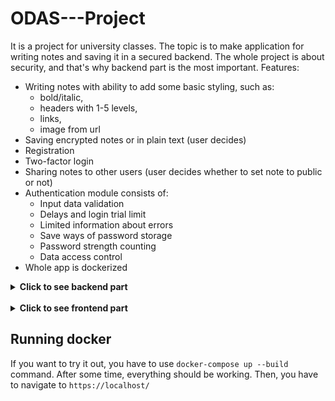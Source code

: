 # ODAS---Project

It is a project for university classes. The topic is to make application for writing notes and saving it in a secured backend. The whole project is about security, and that's why backend part is the most important. Features:

- Writing notes with ability to add some basic styling, such as: 
  - bold/italic, 
  - headers with 1-5 levels, 
  - links, 
  - image from url
- Saving encrypted notes or in plain text (user decides)
- Registration
- Two-factor login
- Sharing notes to other users (user decides whether to set note to public or not)
- Authentication module consists of:
  - Input data validation
  - Delays and login trial limit
  - Limited information about errors
  - Save ways of password storage
  - Password strength counting
  - Data access control
- Whole app is dockerized

<details>
  <summary><b>Click to see backend part</b></summary>
  <br>
  <ul>
    <li>Backend application uses PostgreSQL to store data.</li>
    <li>Every endpoint is protected with JWT.</li>
    <li>Two-factor authentication is implemented.</li>
    <li>Password is encrypted before putting it in the database.</li> 
    <li>To encrypt data AES algorithm was used.</li>
    <li>Login attempts are counted and the access is blocked for some time after a few incorrect trials.</li>
    <li>All notes are sanitized before saving into database.</li>
</ul>
</details>
<br>
<details>
  <summary><b>Click to see frontend part</b></summary>
  <br>
  Because the project was mainly about security, the UI is a bit ascetic (although completely functional).

  ### Registration
  For registration you need to write your username and password. Password needs to be at least 8 characters long, contain a number, special sign, big and small letter. Username has to be at leat 5 characters long. You also need Google Authenticator app to scan the QR code for two-factor authentication.

  ![Registration](Readme-images/registration.png)

  ### Login
  To log in you need to write the same data as for registration. If the data is correct, you will be able to enter the code from Google Authenticator to finish authentication.

  ![Login](Readme-images/login.png)

  ### Main page
  The home page is very simple and displays all public and user notes. You can click the button to log out or to add new note. 

  ![Main Page](Readme-images/main-page.png)

  ### Adding new note
  To add new note you have to write a title and some content (content is optional). On the left there are some tips how to add styling to the text, and on the rigth you can check how your note will look after saving (you have to click the button to refresh the preview). You can also choose if you want the note to be public or private (if private you have to write some password) 

  ![Adding note](Readme-images/adding-note.png)

  After adding a note you will see in the home page your notes. If they are private, only the title will be visible and you will have to decrypt it with the password that you assigned to that note to see the content.

  ![Decrypting note](Readme-images/note-decrypting.png)

</details>

## Running docker 

If you want to try it out, you have to use `docker-compose up --build` command. After some time, everything should be working. Then, you have to navigate to `https://localhost/`